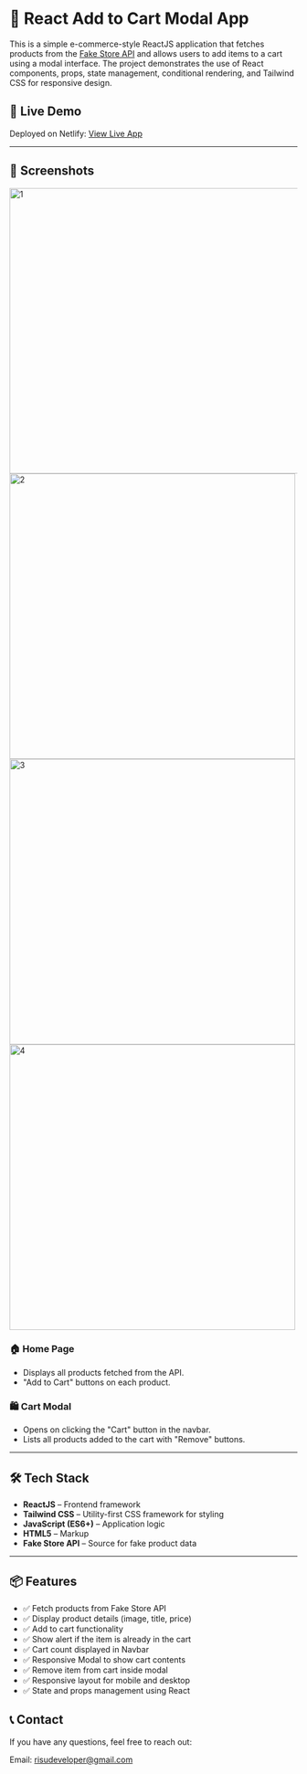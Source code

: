 # 🛒 React Add to Cart Modal App

This is a simple e-commerce-style ReactJS application that fetches products from the [Fake Store API](https://fakestoreapi.com/) and allows users to add items to a cart using a modal interface. The project demonstrates the use of React components, props, state management, conditional rendering, and Tailwind CSS for responsive design.

## 🚀 Live Demo

Deployed on Netlify: [View Live App](https://magenta-seahorse-e6b65c.netlify.app/)

---

## 📸 Screenshots
<img width="800" height="500" alt="1" src="https://github.com/user-attachments/assets/bb96f76a-b671-4c2f-b16e-f60e44550a3e" />

<img width="500" height="500" alt="2" src="https://github.com/user-attachments/assets/809c21c8-185e-49fd-a5a6-fd430c53eea3" />

<img width="500" height="500" alt="3" src="https://github.com/user-attachments/assets/f836ad7d-7a39-4d91-aa87-84fb50fbea3f" />

<img width="500" height="500" alt="4" src="https://github.com/user-attachments/assets/9de72029-5491-4b65-8552-23764dc3aab6" />

### 🏠 Home Page
- Displays all products fetched from the API.
- "Add to Cart" buttons on each product.

### 🛍️ Cart Modal
- Opens on clicking the "Cart" button in the navbar.
- Lists all products added to the cart with "Remove" buttons.

---

## 🛠 Tech Stack

- **ReactJS** – Frontend framework
- **Tailwind CSS** – Utility-first CSS framework for styling
- **JavaScript (ES6+)** – Application logic
- **HTML5** – Markup
- **Fake Store API** – Source for fake product data

---

## 📦 Features

- ✅ Fetch products from Fake Store API
- ✅ Display product details (image, title, price)
- ✅ Add to cart functionality
- ✅ Show alert if the item is already in the cart
- ✅ Cart count displayed in Navbar
- ✅ Responsive Modal to show cart contents
- ✅ Remove item from cart inside modal
- ✅ Responsive layout for mobile and desktop
- ✅ State and props management using React

## 📞 Contact
If you have any questions, feel free to reach out:

Email: risudeveloper@gmail.com
